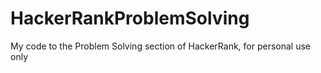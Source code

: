 # HackerRankProblemSolving
My code to the Problem Solving section of HackerRank, for personal use only

